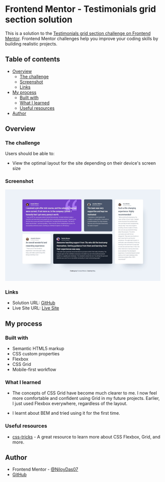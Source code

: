 # Frontend Mentor - Testimonials grid section solution

This is a solution to the [Testimonials grid section challenge on Frontend Mentor](https://www.frontendmentor.io/challenges/testimonials-grid-section-Nnw6J7Un7). Frontend Mentor challenges help you improve your coding skills by building realistic projects.

## Table of contents

- [Overview](#overview)
  - [The challenge](#the-challenge)
  - [Screenshot](#screenshot)
  - [Links](#links)
- [My process](#my-process)
  - [Built with](#built-with)
  - [What I learned](#what-i-learned)
  - [Useful resources](#useful-resources)
- [Author](#author)

## Overview

### The challenge

Users should be able to:

- View the optimal layout for the site depending on their device's screen size

### Screenshot

![](./screenshot.jpeg)

### Links

- Solution URL: [GitHub](https://github.com/NiloyDas07/Frontend-Mentor-Testimonials-Grid-Section/)
- Live Site URL: [Live Site](https://niloydas07.github.io/Frontend-Mentor-Testimonials-Grid-Section/)

## My process

### Built with

- Semantic HTML5 markup
- CSS custom properties
- Flexbox
- CSS Grid
- Mobile-first workflow

### What I learned

- The concepts of CSS Grid have become much clearer to me. I now feel more comfortable and confident using Grid in my future projects. Earlier, I just used Flexbox everywhere, regardless of the layout.

- I learnt about BEM and tried using it for the first time.

### Useful resources

- [css-tricks](https://css-tricks.com/snippets/css/complete-guide-grid/) - A great resource to learn more about CSS Flexbox, Grid, and more.

## Author

- Frontend Mentor - [@NiloyDas07](https://www.frontendmentor.io/profile/NiloyDas07)
- [GitHub](https://github.com/NiloyDas07)
